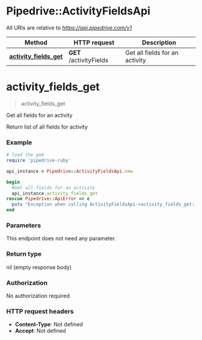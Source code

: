 # Pipedrive::ActivityFieldsApi

All URIs are relative to *https://api.pipedrive.com/v1*

Method | HTTP request | Description
------------- | ------------- | -------------
[**activity_fields_get**](ActivityFieldsApi.md#activity_fields_get) | **GET** /activityFields | Get all fields for an activity


# **activity_fields_get**
> activity_fields_get

Get all fields for an activity

Return list of all fields for activity

### Example
```ruby
# load the gem
require 'pipedrive-ruby'

api_instance = Pipedrive::ActivityFieldsApi.new

begin
  #Get all fields for an activity
  api_instance.activity_fields_get
rescue Pipedrive::ApiError => e
  puts "Exception when calling ActivityFieldsApi->activity_fields_get: #{e}"
end
```

### Parameters
This endpoint does not need any parameter.

### Return type

nil (empty response body)

### Authorization

No authorization required

### HTTP request headers

 - **Content-Type**: Not defined
 - **Accept**: Not defined



